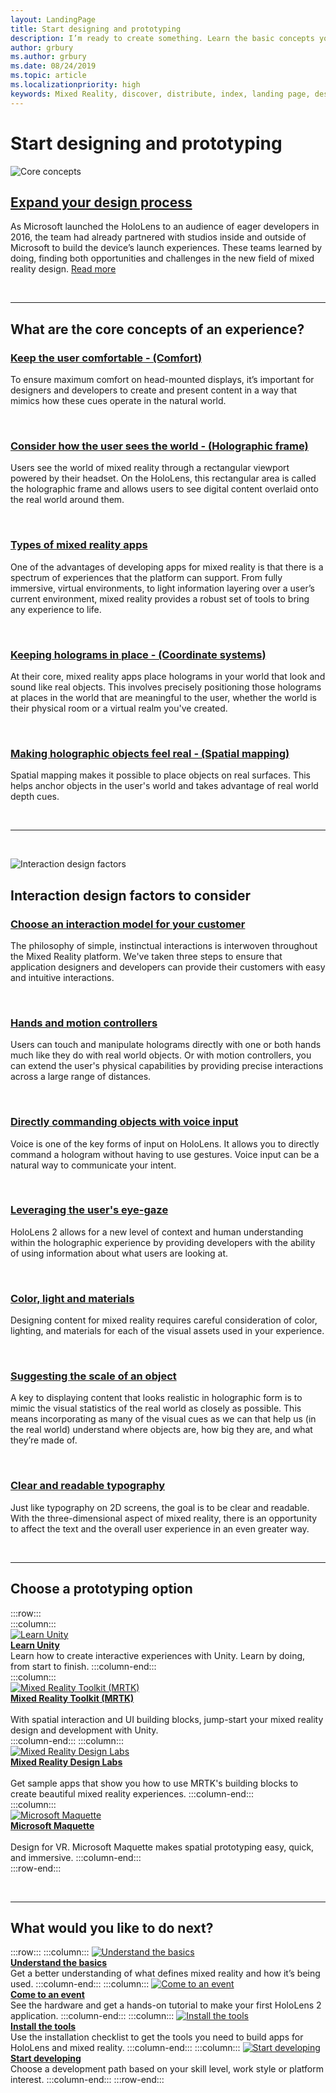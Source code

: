 ```yaml
---
layout: LandingPage
title: Start designing and prototyping
description: I’m ready to create something. Learn the basic concepts you need to begin designing and prototyping.
author: grbury 
ms.author: grbury
ms.date: 08/24/2019
ms.topic: article
ms.localizationpriority: high
keywords: Mixed Reality, discover, distribute, index, landing page, design, development, tutorials, sample apps, fundamentals, case studies, resources, HoloLens how-to, Open source projects, core concepts, interaction
---
```


# Start designing and prototyping


![Core concepts](images/text_in_unity_viewingangle.jpg)

## [Expand your design process](case-study-expanding-the-design-process-for-mixed-reality.md)

As Microsoft launched the HoloLens to an audience of eager developers in 2016, the team had already partnered with studios inside and outside of Microsoft to build the device’s launch experiences. These teams learned by doing, finding both opportunities and challenges in the new field of mixed reality design. [Read more](case-study-expanding-the-design-process-for-mixed-reality.md)

<br>

---

## What are the core concepts of an experience?

### [Keep the user comfortable - (Comfort)](comfort.md)
To ensure maximum comfort on head-mounted displays, it’s important for designers and developers to create and present content in a way that mimics how these cues operate in the natural world.

<br>

### [Consider how the user sees the world - (Holographic frame)](holographic-frame.md)
Users see the world of mixed reality through a rectangular viewport powered by their headset. On the HoloLens, this rectangular area is called the holographic frame and allows users to see digital content overlaid onto the real world around them.

<br>

### [Types of mixed reality apps](types-of-mixed-reality-apps.md)
One of the advantages of developing apps for mixed reality is that there is a spectrum of experiences that the platform can support. From fully immersive, virtual environments, to light information layering over a user’s current environment, mixed reality provides a robust set of tools to bring any experience to life.

<br>

### [Keeping holograms in place - (Coordinate systems)](coordinate-systems.md)
At their core, mixed reality apps place holograms in your world that look and sound like real objects. This involves precisely positioning those holograms at places in the world that are meaningful to the user, whether the world is their physical room or a virtual realm you've created.

<br>

### [Making holographic objects feel real - (Spatial mapping)](spatial-mapping-design.md)
Spatial mapping makes it possible to place objects on real surfaces. This helps anchor objects in the user's world and takes advantage of real world depth cues.

<br>


---

<br>

![Interaction design factors](images/MRTK_BoundingBox_Main.png)

## Interaction design factors to consider


### [Choose an interaction model for your customer](interaction-fundamentals.md)
The philosophy of simple, instinctual interactions is interwoven throughout the Mixed Reality platform. We've taken three steps to ensure that application designers and developers can provide their customers with easy and intuitive interactions.

<br>

### [Hands and motion controllers](hands-and-tools.md)
Users can touch and manipulate holograms directly with one or both hands much like they do with real world objects. Or with motion controllers, you can extend the user's physical capabilities by providing precise interactions across a large range of distances.

<br>

### [Directly commanding objects with voice input](voice-input.md)
Voice is one of the key forms of input on HoloLens. It allows you to directly command a hologram without having to use gestures. Voice input can be a natural way to communicate your intent.

<br>

### [Leveraging the user's eye-gaze](eye-tracking.md)
HoloLens 2 allows for a new level of context and human understanding within the holographic experience by providing developers with the ability of using information about what users are looking at.

<br>

### [Color, light and materials](color,-light-and-materials.md)
Designing content for mixed reality requires careful consideration of color, lighting, and materials for each of the visual assets used in your experience.

<br>

### [Suggesting the scale of an object](scale.md)
A key to displaying content that looks realistic in holographic form is to mimic the visual statistics of the real world as closely as possible. This means incorporating as many of the visual cues as we can that help us (in the real world) understand where objects are, how big they are, and what they’re made of.

<br>

### [Clear and readable typography](typography.md)
Just like typography on 2D screens, the goal is to be clear and readable. With the three-dimensional aspect of mixed reality, there is an opportunity to affect the text and the overall user experience in an even greater way.

<br>


---

## Choose a prototyping option  

:::row:::	
    :::column:::	
       [![Learn Unity](images/unity_logo.png)](https://learn.unity.com/)<br>
        **[Learn Unity](https://learn.unity.com/)**<br>
        Learn how to create interactive experiences with Unity. Learn by doing, from start to finish.
    :::column-end:::	
    :::column:::	
        [![Mixed Reality Toolkit (MRTK)](images/MRTK-small_logo.png)](https://github.com/Microsoft/MixedRealityToolkit-Unity)<br>
        **[Mixed Reality Toolkit (MRTK)](https://github.com/Microsoft/MixedRealityToolkit-Unity)**<br>	
        With spatial interaction and UI building blocks, jump-start your mixed reality design and development with Unity.	
    :::column-end:::
    :::column:::	
        [![Mixed Reality Design Labs](images/MRDL_logo.png)](https://github.com/Microsoft/MRDL_Unity_PeriodicTable)<br>
        **[Mixed Reality Design Labs](https://github.com/Microsoft/MRDL_Unity_PeriodicTable)**<br>	
        Get sample apps that show you how to use MRTK's building blocks to create beautiful mixed reality experiences.
    :::column-end:::		
    :::column:::	
        [![Microsoft Maquette](images/Maquette_logo.png)](https://www.maquette.ms/)<br>
        **[Microsoft Maquette](https://www.maquette.ms/)**<br>	
        Design for VR. Microsoft Maquette makes spatial prototyping easy, quick, and immersive.	
    :::column-end:::	
:::row-end:::

<br>

---



## What would you like to do next?

:::row:::
    :::column:::
       [![Understand the basics](images/icon-lightbulb.jpg)](index.md#understand-the-basics)<br>
        **[Understand the basics](index.md#understand-the-basics)**<br>
        Get a better understanding of what defines mixed reality and how it’s being used.
    :::column-end:::
    :::column:::
        [![Come to an event](images/icon-calendar.jpg)](sf-academy-events.md)<br>
         **[Come to an event](sf-academy-events.md)**<br>
        See the hardware and get a hands-on tutorial to make your first HoloLens 2 application.
    :::column-end:::
    :::column:::
        [![Install the tools](images/icon-design.jpg)](install-the-tools.md)<br>
         **[Install the tools](install-the-tools.md)**<br>
        Use the installation checklist to get the tools you need to build apps for HoloLens and mixed reality.
    :::column-end:::
    :::column:::
        [![Start developing](images/icon-developer.jpg)](development.md)<br>
        **[Start developing](development.md)**<br>
        Choose a development path based on your skill level, work style or platform interest.
    :::column-end:::
:::row-end:::


<br>

<br>


